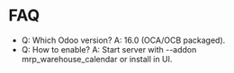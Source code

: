 # FAQ

- Q: Which Odoo version? A: 16.0 (OCA/OCB packaged).
- Q: How to enable? A: Start server with --addon mrp_warehouse_calendar or install in UI.
